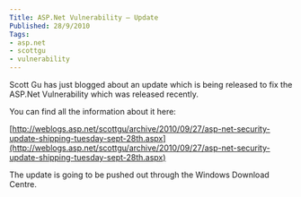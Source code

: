 ```yaml
---
Title: ASP.Net Vulnerability – Update
Published: 28/9/2010
Tags:
- asp.net
- scottgu
- vulnerability
---
```


Scott Gu has just blogged about an update which is being released to fix the ASP.Net Vulnerability which was released recently.

You can find all the information about it here:

[http://weblogs.asp.net/scottgu/archive/2010/09/27/asp-net-security-update-shipping-tuesday-sept-28th.aspx](http://weblogs.asp.net/scottgu/archive/2010/09/27/asp-net-security-update-shipping-tuesday-sept-28th.aspx)

The update is going to be pushed out through the Windows Download Centre.
